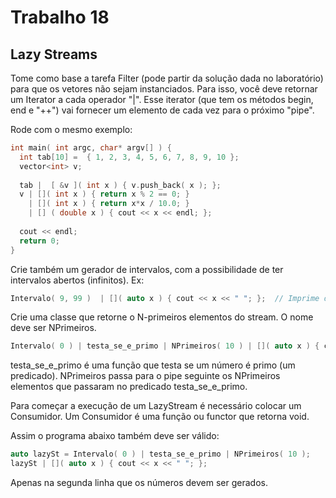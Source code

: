 # Trabalho 18
## Lazy Streams

Tome como base a tarefa Filter (pode partir da solução dada no laboratório) para que os vetores não sejam instanciados. Para isso, você deve retornar um Iterator a cada operador "|". Esse iterator (que tem os métodos begin, end e "++") vai fornecer um elemento de cada vez para o próximo "pipe".

Rode com o mesmo exemplo:

```cpp
int main( int argc, char* argv[] ) {
  int tab[10] =  { 1, 2, 3, 4, 5, 6, 7, 8, 9, 10 };
  vector<int> v;
  
  tab |	 [ &v ]( int x ) { v.push_back( x ); };
  v | []( int x ) { return x % 2 == 0; } 
    | []( int x ) { return x*x / 10.0; } 
    | [] ( double x ) { cout << x << endl; };
   
  cout << endl;
  return 0;
}
```

Crie também um gerador de intervalos, com a possibilidade de ter intervalos abertos (infinitos). Ex:

```cpp
Intervalo( 9, 99 )  | []( auto x ) { cout << x << " "; };  // Imprime de 9 a 98.
```

Crie uma classe que retorne o N-primeiros elementos do stream. O nome deve ser NPrimeiros.

```cpp
Intervalo( 0 ) | testa_se_e_primo | NPrimeiros( 10 ) | []( auto x ) { cout << x << " "; };
```

testa_se_e_primo é uma função que testa se um número é primo (um predicado). NPrimeiros passa para o pipe seguinte os NPrimeiros elementos que passaram no predicado testa_se_e_primo. 

Para começar a execução de um LazyStream é necessário colocar um Consumidor. Um Consumidor é uma função ou functor que retorna void.  

Assim o programa abaixo também deve ser válido:

```cpp
auto lazySt = Intervalo( 0 ) | testa_se_e_primo | NPrimeiros( 10 );
lazySt | []( auto x ) { cout << x << " "; };
```

Apenas na segunda linha que os números devem ser gerados.
